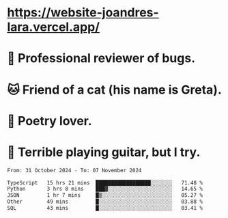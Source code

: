 # https://website-joandres-lara.vercel.app/
# 🐛 Professional reviewer of bugs.
# 🐱 Friend of a cat (his name is Greta).
# 📜 Poetry lover.
# 🎸 Terrible playing guitar, but I try.

<!--START_SECTION:waka-->

```txt
From: 31 October 2024 - To: 07 November 2024

TypeScript   15 hrs 21 mins  ██████████████████░░░░░░░   71.48 %
Python       3 hrs 8 mins    ███▓░░░░░░░░░░░░░░░░░░░░░   14.65 %
JSON         1 hr 7 mins     █▒░░░░░░░░░░░░░░░░░░░░░░░   05.27 %
Other        49 mins         █░░░░░░░░░░░░░░░░░░░░░░░░   03.88 %
SQL          43 mins         █░░░░░░░░░░░░░░░░░░░░░░░░   03.41 %
```

<!--END_SECTION:waka-->
